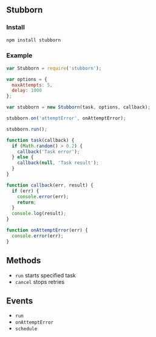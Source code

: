 ## Stubborn

### Install
```sh
npm install stubborn
```

### Example
```js
var Stubborn = require('stubborn');

var options = {
  maxAttempts: 5,
  delay: 1000
};

var stubborn = new Stubborn(task, options, callback);

stubborn.on('attemptError', onAttemptError);

stubborn.run();

function task(callback) {
  if (Math.random() > 0.2) {
    callback('Task error');
  } else {
    callback(null, 'Task result');
  }
}

function callback(err, result) {
  if (err) {
    console.error(err);
    return;
  }
  console.log(result);
}

function onAttemptError(err) {
  console.error(err);
}

```

## Methods
 * ```run``` starts specified task
 * ```cancel``` stops retries

## Events
 * ```run```
 * ```onAttemptError```
 * ```schedule```
